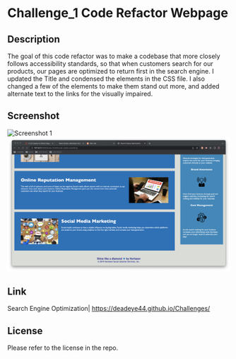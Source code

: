 # Challenge_1 Code Refactor Webpage

## Description

The goal of this code refactor was to make a codebase that more closely follows accessibility standards, so that when customers search for our products, our pages are optimized to return first in the search engine. I updated the Title and condensed the elements in the CSS file. I also changed a few of the elements to make them stand out more, and added alternate text to the links for the visually impaired.


## Screenshot

![Screenshot 1](./assets/images/Screenshot_1.png)
![Screenshot 2](./assets/images/Screenshot_2.png)

## Link 

Search Engine Optimization| https://deadeye44.github.io/Challenges/

## License

Please refer to the license in the repo.